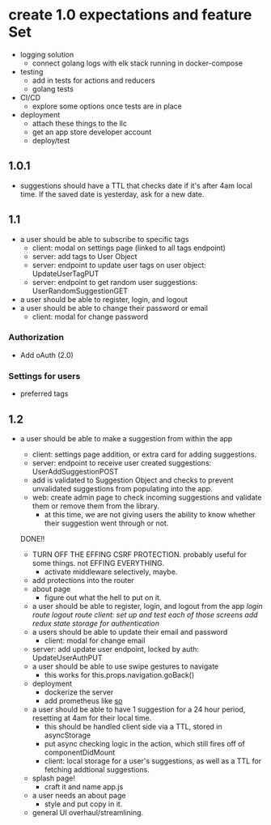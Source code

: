 # create 1.0 expectations and feature Set

- logging solution
  - connect golang logs with elk stack running in docker-compose
- testing
  - add in tests for actions and reducers
  - golang tests
- CI/CD
  - explore some options once tests are in place
- deployment
  - attach these things to the llc
  - get an app store developer account
  - deploy/test

## 1.0.1

- suggestions should have a TTL that checks date if it's after 4am local time. If the saved date is yesterday, ask for a new date.

## 1.1

- a user should be able to subscribe to specific tags
  - client: modal on settings page (linked to all tags endpoint)
  - server: add tags to User Object
  - server: endpoint to update user tags on user object: UpdateUserTagPUT
  - server: endpoint to get random user suggestions: UserRandomSuggestionGET
- a user should be able to register, login, and logout
- a user should be able to change their password or email
  - client: modal for change password

### Authorization

- Add oAuth (2.0)

### Settings for users

- preferred tags

## 1.2

- a user should be able to make a suggestion from within the app

  - client: settings page addition, or extra card for adding suggestions.
  - server: endpoint to receive user created suggestions: UserAddSuggestionPOST
  - add is validated to Suggestion Object and checks to prevent unvalidated suggestions from populating into the app.
  - web: create admin page to check incoming suggestions and validate them or remove them from the library.
    - at this time, we are not giving users the ability to know whether their suggestion went through or not.

  DONE!!

  - TURN OFF THE EFFING CSRF PROTECTION. probably useful for some things. not EFFING EVERYTHING.
    - activate middleware selectively, maybe.
  - add protections into the router
  - about page
    - figure out what the hell to put on it.
  - a user should be able to register, login, and logout from the app
    _login route_
    _logout route_
    _client: set up and test each of those screens_
    _add redux state storage for authentication_
  - a users should be able to update their email and password
    - client: modal for change email
  - server: add update user endpoint, locked by auth: UpdateUserAuthPUT
  - a user should be able to use swipe gestures to navigate
    - this works for this.props.navigation.goBack()
  - deployment
    - dockerize the server
    - add prometheus like [so](https://github.com/brancz/prometheus-example-app/blob/master/main.go)
  - a user should be able to have 1 suggestion for a 24 hour period, resetting at 4am for their local time.
    - this should be handled client side via a TTL, stored in asyncStorage
    - put async checking logic in the action, which still fires off of componentDidMount
    - client: local storage for a user's suggestions, as well as a TTL for fetching addtional suggestions.
  - splash page!
    - craft it and name app.js
  - a user needs an about page
    - style and put copy in it.
  - general UI overhaul/streamlining.

